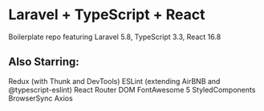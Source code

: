# Laravel + TypeScript + React
Boilerplate repo featuring Laravel 5.8, TypeScript 3.3, React 16.8 

## Also Starring:
Redux (with Thunk and DevTools)
ESLint (extending AirBNB and @typescript-eslint)
React Router DOM
FontAwesome 5
StyledComponents
BrowserSync
Axios
